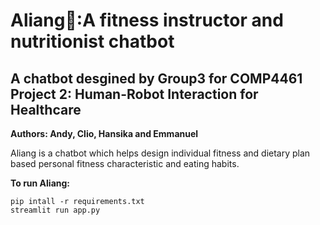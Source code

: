 # Aliang🤖️:A fitness instructor and nutritionist chatbot
## A chatbot desgined by Group3 for COMP4461 Project 2: Human-Robot Interaction for Healthcare
**Authors: Andy, Clio, Hansika and Emmanuel**

Aliang is a chatbot which helps design individual fitness and dietary plan based personal fitness characteristic and eating habits.

**To run Aliang:**
```
pip intall -r requirements.txt
streamlit run app.py
```
